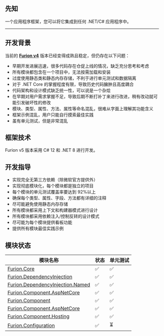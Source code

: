 ## 先知

一个应用程序框架，您可以将它集成到任何 .NET/C# 应用程序中。

---

## 开发背景

当前的 **[Furion v4](https://gitee.com/dotnetchina/Furion/tree/v4/)** 版本已经变得成熟且稳定，但仍存在以下问题：

- 早期开发进展迅速，很多代码存在仓促上线的情况，缺乏充分思考和考虑
- 所有模块都包含在一个项目中，无法按需加载和安装
- 过度使用静态类和静态内存存储，不利于进行单元测试和数据隔离
- 对于 .NET Core 的掌握程度有限，导致历史代码臃肿且高度耦合
- 代码架构和设计模式缺乏统一性，可以说是一个杂烩
- 在早期对用户需求掌握不足，导致后期不断打补丁来进行改进，稍有改动就可能引发破坏性的修改
- 模块、类型、属性、方法、属性等命名混乱，很难从字面上理解其功能含义
- 框架示例混乱，用户只能自行摸索最佳实践
- 虽有单元测试，但是非常混乱

## 框架技术

Furion v5 版本采用 C# 12 和 .NET 8 进行开发。

## 开发指导

- 实现完全无第三方依赖（除微软官方提供外）
- 实现彻底模块化，每个模块都是独立的项目
- 每个模块的单元测试覆盖率要达到 92%以上
- 确保每个类型、属性、字段、方法都有详细的注释
- 尽可能避免使用静态内存存储
- 所有模块都采用上下文和构建器模式进行设计
- 所有模块都采用依赖注入/控制反转的设计模式
- 尽可能为每个模块提供看板功能
- 提供所有模块最佳实践示例

## 模块状态

| 模块名称                                                                                                                        | 状态 | 单元测试 |
| ------------------------------------------------------------------------------------------------------------------------------- | ---- | -------- |
| [Furion.Core](https://gitee.com/dotnetchina/Furion/tree/v5-dev/framework/Furion.Core)                                           | ✅   | ✅       |
| [Furion.DependencyInjection](https://gitee.com/dotnetchina/Furion/tree/v5-dev/framework/Furion.DependencyInjection)             | ✅   | ✅       |
| [Furion.DependencyInjection.Named](https://gitee.com/dotnetchina/Furion/tree/v5-dev/framework/Furion.DependencyInjection.Named) | ✅   | ✅       |
| [Furion.Component.AspNetCore](https://gitee.com/dotnetchina/Furion/tree/v5-dev/framework/Furion.Component.AspNetCore)           | ✅   | ✅       |
| [Furion.Component](https://gitee.com/dotnetchina/Furion/tree/v5-dev/framework/Furion.Component)                                 | ✅   | ✅       |
| [Furion.Component.AspNetCore](https://gitee.com/dotnetchina/Furion/tree/v5-dev/framework/Furion.Component.AspNetCore)           | ✅   | ✅       |
| [Furion.Component.Hosting](https://gitee.com/dotnetchina/Furion/tree/v5-dev/framework/Furion.Component.Hosting)                 | ✅   | ✅       |
| [Furion.Configuration](https://gitee.com/dotnetchina/Furion/tree/v5-dev/framework/Furion.Configuration)                         | ✅   | ⏳       |
